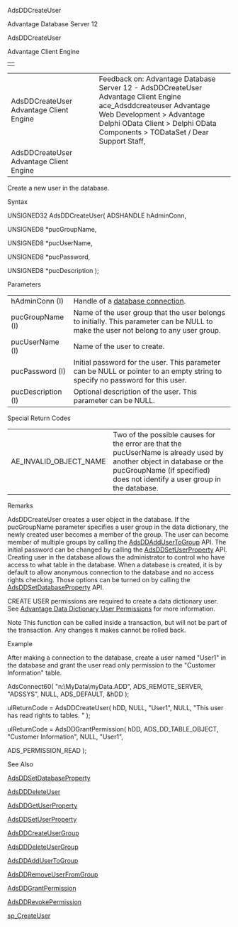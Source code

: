 AdsDDCreateUser




Advantage Database Server 12  

AdsDDCreateUser

Advantage Client Engine

|  |
| --- |
|  |

|  |  |  |  |  |
| --- | --- | --- | --- | --- |
| AdsDDCreateUser  Advantage Client Engine |  |  | Feedback on: Advantage Database Server 12 - AdsDDCreateUser Advantage Client Engine ace\_Adsddcreateuser Advantage Web Development > Advantage Delphi OData Client > Delphi OData Components > TODataSet / Dear Support Staff, |  |
| AdsDDCreateUser  Advantage Client Engine |  |  |  |  |

Create a new user in the database.

Syntax

UNSIGNED32 AdsDDCreateUser( ADSHANDLE hAdminConn,

UNSIGNED8 \*pucGroupName,

UNSIGNED8 \*pucUserName,

UNSIGNED8 \*pucPassword,

UNSIGNED8 \*pucDescription );

Parameters

|  |  |
| --- | --- |
| hAdminConn (I) | Handle of a [database connection](javascript:hhpopuplink.TextPopup(popid_465551922,FontFace,-1,-1,-1,-1)). |
| pucGroupName (I) | Name of the user group that the user belongs to initially. This parameter can be NULL to make the user not belong to any user group. |
| pucUserName (I) | Name of the user to create. |
| pucPassword (I) | Initial password for the user. This parameter can be NULL or pointer to an empty string to specify no password for this user. |
| pucDescription (I) | Optional description of the user. This parameter can be NULL. |

Special Return Codes

|  |  |
| --- | --- |
| AE\_INVALID\_OBJECT\_NAME | Two of the possible causes for the error are that the pucUserName is already used by another object in database or the pucGroupName (if specified) does not identify a user group in the database. |

Remarks

AdsDDCreateUser creates a user object in the database. If the pucGroupName parameter specifies a user group in the data dictionary, the newly created user becomes a member of the group. The user can become member of multiple groups by calling the [AdsDDAddUserToGroup](ace_adsddaddusertogroup.htm) API. The initial password can be changed by calling the [AdsDDSetUserProperty](ace_adsddsetuserproperty.htm) API. Creating user in the database allows the administrator to control who have access to what table in the database. When a database is created, it is by default to allow anonymous connection to the database and no access rights checking. Those options can be turned on by calling the [AdsDDSetDatabaseProperty](ace_adsddsetdatabaseproperty.htm) API.

CREATE USER permissions are required to create a data dictionary user. See [Advantage Data Dictionary User Permissions](master_advantage_data_dictionary_user_permissions.htm) for more information.

Note This function can be called inside a transaction, but will not be part of the transaction. Any changes it makes cannot be rolled back.

Example

After making a connection to the database, create a user named "User1" in the database and grant the user read only permission to the "Customer Information" table.

AdsConnect60( "n:\\MyData\\myData.ADD", ADS\_REMOTE\_SERVER, "ADSSYS", NULL, ADS\_DEFAULT, &hDD );

ulReturnCode = AdsDDCreateUser( hDD, NULL, "User1", NULL, "This user has read rights to tables. " );

ulReturnCode = AdsDDGrantPermission( hDD, ADS\_DD\_TABLE\_OBJECT, "Customer Information", NULL, "User1",

ADS\_PERMISSION\_READ );

See Also

[AdsDDSetDatabaseProperty](ace_adsddsetdatabaseproperty.htm)

[AdsDDDeleteUser](ace_adsdddeleteuser.htm)

[AdsDDGetUserProperty](ace_adsddgetuserproperty.htm)

[AdsDDSetUserProperty](ace_adsddsetuserproperty.htm)

[AdsDDCreateUserGroup](ace_adsddcreateusergroup.htm)

[AdsDDDeleteUserGroup](ace_adsdddeleteusergroup.htm)

[AdsDDAddUserToGroup](ace_adsddaddusertogroup.htm)

[AdsDDRemoveUserFromGroup](ace_adsddremoveuserfromgroup.htm)

[AdsDDGrantPermission](ace_adsddgrantpermission.htm)

[AdsDDRevokePermission](ace_adsddrevokepermission.htm)

[sp\_CreateUser](master_sp_createuser.htm)